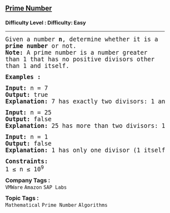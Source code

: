 <h2><a href="https://www.geeksforgeeks.org/problems/prime-number2314/1?page=3&company=Amazon,Microsoft,Flipkart,Google,Adobe,Samsung,Accolite,MakeMyTrip,Zoho,Snapdeal,Paytm,Morgan%20Stanley,Walmart,Goldman%20Sachs,OYO%20Rooms,Facebook,Wipro,Uber,TCS,Accenture,Infosys,Atlassian,Media.net,Cognizant&sortBy=submissions">Prime Number</a></h2><h3>Difficulty Level : Difficulty: Easy</h3><hr><div class="problems_problem_content__Xm_eO"><p><span style="font-family: 'andale mono', monospace;"><span style="font-size: 14pt;">Given a number <strong>n</strong>, determine whether it is a <strong>prime number</strong> or not.<br></span><span style="font-size: 14pt;"><strong>Note:</strong> A prime number is a number greater than 1 that has no positive divisors other than 1 and itself.</span></span></p>
<p><span style="font-size: 14pt; font-family: 'andale mono', monospace;"><strong>Examples :<br></strong></span></p>
<pre><span style="font-size: 14pt; font-family: 'andale mono', monospace;"><strong>Input: </strong>n = 7
<strong>Output: </strong>true
<strong>Explanation: </strong>7 has exactly two divisors: 1 and 7, making it a prime number.</span></pre>
<pre><span style="font-size: 14pt; font-family: 'andale mono', monospace;"><strong>Input: </strong>n = 25
<strong>Output: </strong>false
<strong>Explanation: </strong>25 has more than two divisors: 1, 5, and 25, so it is not a prime number.</span></pre>
<pre><span style="font-size: 14pt; font-family: 'andale mono', monospace;"><strong>Input: </strong>n = 1
<strong>Output: </strong>false
<strong>Explanation: </strong>1 has only one divisor (1 itself), which is not sufficient for it to be considered prime.</span></pre>
<p><span style="font-size: 14pt; font-family: 'andale mono', monospace;"><strong>Constraints:</strong><br>1 ≤ n ≤ 10<sup>9</sup></span></p></div><p><span style=font-size:18px><strong>Company Tags : </strong><br><code>VMWare</code>&nbsp;<code>Amazon</code>&nbsp;<code>SAP Labs</code>&nbsp;<br><p><span style=font-size:18px><strong>Topic Tags : </strong><br><code>Mathematical</code>&nbsp;<code>Prime Number</code>&nbsp;<code>Algorithms</code>&nbsp;